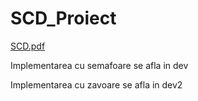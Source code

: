 # SCD_Proiect

[SCD.pdf](https://github.com/vioan12/SCD_Proiect/blob/master/SCD.pdf)

Implementarea cu semafoare se afla in dev

Implementarea cu zavoare se afla in dev2
